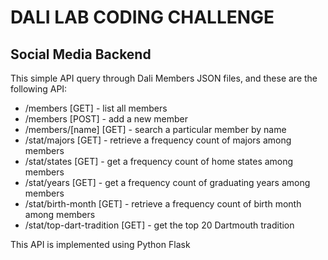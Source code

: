# DALI LAB CODING CHALLENGE

## Social Media Backend

This simple API query through Dali Members JSON files, and these are the following API:

- /members [GET] - list all members
- /members [POST] - add a new member
- /members/[name]  [GET] - search a particular member by name
- /stat/majors [GET] - retrieve a frequency count of majors among members
- /stat/states [GET] - get a frequency count of home states among members
- /stat/years [GET] - get a frequency count of graduating years among members
- /stat/birth-month [GET] - retrieve a frequency count of birth month among members
- /stat/top-dart-tradition [GET] - get the top 20 Dartmouth tradition

This API is implemented using Python Flask
